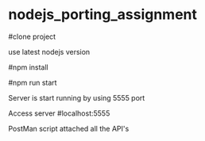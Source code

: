 # nodejs_porting_assignment

#clone project

use latest nodejs version

#npm install 

#npm run start

Server is start running by using 5555 port

Access server
#localhost:5555

PostMan script attached all the API's
